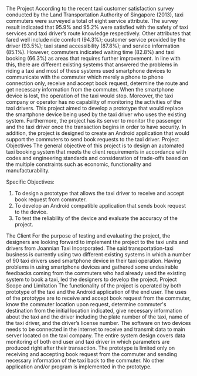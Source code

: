 The Project
According to the recent taxi customer satisfaction survey conducted by the Land Transportation Authority of Singapore (2013), taxi commuters were surveyed a total of eight service attribute. The survey result indicated that 95.9% and 95.2% were satisfied with the safety of taxi services and taxi driver’s route knowledge respectively. Other attributes that fared well include ride comfort (94.3%); customer service provided by the driver (93.5%); taxi stand accessibility (87.8%); and service information (85.1%). However, commuters indicated waiting time (82.8%) and taxi booking (66.3%) as areas that requires further improvement.
In line with this, there are different existing systems that answered the problems in riding a taxi and most of these systems used smartphone devices to communicate with the commuter which merely a phone to phone connection only, receive and accept book request, determine the route and get necessary information from the commuter. When the smartphone device is lost, the operation of the taxi would stop. Moreover, the taxi company or operator has no capability of monitoring the activities of the taxi drivers.
This project aimed to develop a prototype that would replace the smartphone device being used by the taxi driver who uses the existing system. Furthermore, the project has its server to monitor the passenger and the taxi driver once the transaction begins in order to have security. In addition, the project is designed to create an Android application that would support the commuters to send book requests to the taxi driver.
Project Objectives
The general objective of this project is to design an automated taxi booking system that meets the client requirements in accordance with codes and engineering standards and consideration of trade-offs based on the multiple constraints such as economic, functionality and manufacturability.

Specific Objectives:
1.	To design a prototype that allows the taxi driver to receive and accept book request from commuter.
2.	To develop an Android compatible application that sends book request to the device.  
3.	To test the reliability of the device and evaluate the accuracy of the project.

The Client
For the purpose of testing and evaluating the project, the designers are looking forward to implement the project to the taxi units and drivers from Joannian Taxi Incorporated. The said transportation-taxi business is currently using two different existing systems in which a number of 90 taxi drivers used smartphone device in their taxi operation.
Having problems in using smartphone devices and gathered some undesirable feedbacks coming from the commuters who had already used the existing system to book a taxi, led the designers to develop the project.
Project Scope and Limitation
The functionality of the project is operated by both prototype of the taxi and the Android application of the end user. The uses of the prototype are to receive and accept book request from the commuter, know the commuter location upon request, determine commuter's destination from the initial location indicated, give necessary information about the taxi and the driver including the plate number of the taxi, name of the taxi driver, and the driver’s license number. The software on two devices needs to be connected in the internet to receive and transmit data to main server located on the taxi company. The entire system design covers data monitoring of both end user and taxi driver in which parameters are produced right after their transaction.
The prototype is limited only on receiving and accepting book request from the commuter and sending necessary information of the taxi back to the commuter. No other application and/or program is implemented in the prototype.
